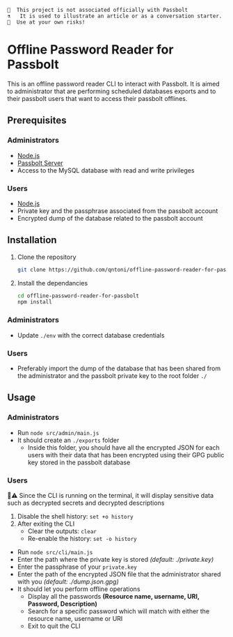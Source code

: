 ```
👩  This project is not associated officially with Passbolt
⚗️   It is used to illustrate an article or as a conversation starter.
🧪  Use at your own risks!
```


# Offline Password Reader for Passbolt

This is an offline password reader CLI to interact with Passbolt. It is aimed to administrator that are performing scheduled databases exports and to their passbolt users that want to access their passbolt offlines.

## Prerequisites
### Administrators
- [Node.js](https//nodejs.org/en)
- [Passbolt Server](https://help.passbolt.com/hosting/install)
- Access to the MySQL database with read and write privileges
### Users
- [Node.js](https//nodejs.org/en)
- Private key and the passphrase associated from the passbolt account
- Encrypted dump of the database related to the passbolt account 

## Installation
1. Clone the repository
    ```bash
    git clone https://github.com/qntoni/offline-password-reader-for-passbolt 
    ```
   
2. Install the dependancies
    ```bash
    cd offline-password-reader-for-passbolt
    npm install 
    ```
   
### Administrators
- Update `./env` with the correct database credentials

### Users
- Preferably import the dump of the database that has been shared from the administrator and the passbolt private key to the root folder `./`

## Usage

### Administrators
- Run `node src/admin/main.js`
- It should create an `./exports` folder
  - Inside this folder, you should have all the encrypted JSON for each users with their data that has been encrypted using their GPG public key stored in the passbolt database

### Users
🚨⚠️  Since the CLI is running on the terminal, it will display sensitive data such as decrypted secrets and decrypted descriptions
1. Disable the shell history: `set +o history`
2. After exiting the CLI
    - Clear the outputs: `clear`
    - Re-enable the history: `set -o history`

- Run `node src/cli/main.js`
- Enter the path where the private key is stored *(default: ./private.key)*
- Enter the passphrase of your `private.key`
- Enter the path of the encrypted JSON file that the administrator shared with you *(default: ./dump.json.gpg)*
- It should let you perform offline operations
  - Display all the passwords **(Resource name, username, URI, Password, Description)**
  - Search for a specific password which will match with either the resource name, username or URI
  - Exit to quit the CLI
